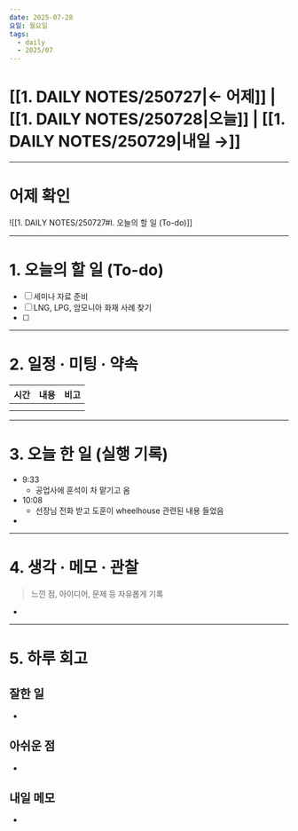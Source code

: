 ```yaml
---
date: 2025-07-28
요일: 월요일
tags:
  - daily
  - 2025/07
---
```

# [[1. DAILY NOTES/250727|← 어제]] | [[1. DAILY NOTES/250728|오늘]] | [[1. DAILY NOTES/250729|내일 →]]

---

# 어제 확인

![[1. DAILY NOTES/250727#I. 오늘의 할 일 (To-do)]]

---


# 1.  오늘의 할 일 (To-do)
- [ ]  세미나 자료 준비
- [ ]  LNG, LPG, 암모니아 화재 사례 찾기
- [ ]  

---

# 2. 일정 · 미팅 · 약속

| 시간  | 내용  | 비고  |
| --- | --- | --- |
|     |     |     |
|     |     |     |

---

# 3. 오늘 한 일 (실행 기록)
- 9:33
	- 공업사에 훈석이 차 맡기고 옴
- 10:08
	- 선장님 전화 받고 도훈이 wheelhouse 관련된 내용 들었음
- 
---

# 4. 생각 · 메모 · 관찰
> 느낀 점, 아이디어, 문제 등 자유롭게 기록  

- 

---

# 5. 하루 회고

## 잘한 일
- 

## 아쉬운 점  
- 

## 내일 메모  
- 
